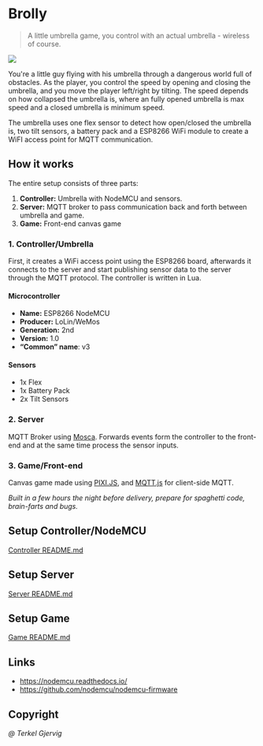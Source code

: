 # Brolly
> A little umbrella game, you control with an actual umbrella - wireless of course.

![](media/brolly.gif)

You're a little guy flying with his umbrella through a dangerous world full of obstacles.
As the player, you control the speed by opening and closing the umbrella, and you move the player left/right by tilting.
The speed depends on how collapsed the umbrella is, where an fully opened umbrella is max speed and a closed umbrella is minimum speed.

The umbrella uses one flex sensor to detect how open/closed the umbrella is, two tilt sensors, a battery pack and a ESP8266 WiFi module to create a WiFI access point for MQTT communication.


## How it works

The entire setup consists of three parts:

1. **Controller:** Umbrella with NodeMCU and sensors.
2. **Server:** MQTT broker to pass communication back and forth between umbrella and game.
3. **Game:** Front-end canvas game

### 1. Controller/Umbrella
First, it creates a WiFi access point using the ESP8266 board, afterwards it connects to the server and start publishing sensor data to the server through the MQTT protocol. The controller is written in Lua.

#### Microcontroller
- **Name:** ESP8266 NodeMCU
- **Producer:** LoLin/WeMos
- **Generation:** 2nd
- **Version:** 1.0
- **“Common” name**: v3

#### Sensors
- 1x Flex
- 1x Battery Pack
- 2x Tilt Sensors

### 2. Server
MQTT Broker using [Mosca](https://github.com/mcollina/mosca).
Forwards events form the controller to the front-end and at the same time process the sensor inputs.


### 3. Game/Front-end
Canvas game made using [PIXI.JS](https://github.com/pixijs/pixi.js), and [MQTT.js](https://github.com/mqttjs/MQTT.js) for client-side MQTT.

*Built in a few hours the night before delivery, prepare for spaghetti code, brain-farts and bugs.*


## Setup Controller/NodeMCU
[Controller README.md](controller/README.md)


## Setup Server
[Server README.md](server/README.md)


## Setup Game
[Game README.md](game/README.md)


## Links
- https://nodemcu.readthedocs.io/
- https://github.com/nodemcu/nodemcu-firmware

## Copyright
*@ Terkel Gjervig*

